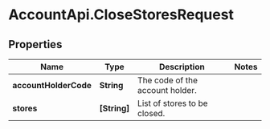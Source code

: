 # AccountApi.CloseStoresRequest

## Properties

Name | Type | Description | Notes
------------ | ------------- | ------------- | -------------
**accountHolderCode** | **String** | The code of the account holder. | 
**stores** | **[String]** | List of stores to be closed. | 


